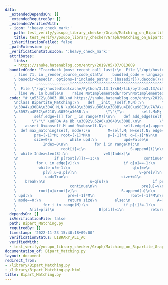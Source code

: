 ```yaml
---
data:
  _extendedDependsOn: []
  _extendedRequiredBy: []
  _extendedVerifiedWith:
  - icon: ':heavy_check_mark:'
    path: test_verify/yosupo_library_checker/Graph/Matching_on_Bipartite_Graph.test.py
    title: test_verify/yosupo_library_checker/Graph/Matching_on_Bipartite_Graph.test.py
  _isVerificationFailed: false
  _pathExtension: py
  _verificationStatusIcon: ':heavy_check_mark:'
  attributes:
    links:
    - https://snuke.hatenablog.com/entry/2019/05/07/013609
  bundledCode: "Traceback (most recent call last):\n  File \"/opt/hostedtoolcache/Python/3.13.1/x64/lib/python3.13/site-packages/onlinejudge_verify/documentation/build.py\"\
    , line 71, in _render_source_code_stat\n    bundled_code = language.bundle(stat.path,\
    \ basedir=basedir, options={'include_paths': [basedir]}).decode()\n          \
    \         ~~~~~~~~~~~~~~~^^^^^^^^^^^^^^^^^^^^^^^^^^^^^^^^^^^^^^^^^^^^^^^^^^^^^^^^^^^^^^^^^^\n\
    \  File \"/opt/hostedtoolcache/Python/3.13.1/x64/lib/python3.13/site-packages/onlinejudge_verify/languages/python.py\"\
    , line 96, in bundle\n    raise NotImplementedError\nNotImplementedError\n"
  code: "# \u53C2\u8003 URL\n# https://snuke.hatenablog.com/entry/2019/05/07/013609\n\
    \nclass Bipartite_Matching:\n    def __init__(self,M,N):\n        \"\"\" \u30B5\
    \u30A4\u30BA\u304C M,N \u304B\u3089\u306A\u308B\u4E8C\u90E8\u7A7A\u30B0\u30E9\u30D5\
    \u3092\u4F5C\u6210\u3059\u308B.\n        \"\"\"\n        self.M=M; self.N=N\n\
    \        self.edge=[[] for _ in range(M)]\n\n    def add_edge(self, a, b):\n \
    \       \"\"\" \u8FBA Aa Bb \u3092\u52A0\u3048\u308B.\n\n        \"\"\"\n    \
    \    assert 0<=a<self.M and 0<=b<self.N\n        self.edge[a].append(b)\n\n  \
    \  def max_matching(self, mode):\n        M=self.M; N=self.N; edge=self.edge\n\
    \        pre=[-1]*M; root=[-1]*M\n        p=[-1]*M; q=[-1]*N\n\n        upd=True\n\
    \        size=0\n        while upd:\n            upd=False\n            S=[]\n\
    \            Index=0\n\n            for i in range(M):\n                if p[i]==-1:\n\
    \                    root[i]=i\n                    S.append(i)\n\n          \
    \  while Index<len(S):\n                v=S[Index]\n                Index+=1\n\
    \n                if p[root[v]]!=-1:\n                    continue\n\n       \
    \         for u in edge[v]:\n                    if q[u]==-1:\n              \
    \          while u!=-1:\n                            q[u]=v\n                \
    \            p[v],u=u,p[v]\n                            v=pre[v]\n           \
    \             upd=True\n                        size+=1\n                    \
    \    break\n\n                    u=q[u]\n                    if pre[u]!=-1:\n\
    \                        continue\n\n                    pre[u]=v\n          \
    \          root[u]=root[v]\n                    S.append(u)\n\n            if\
    \ upd:\n                pre=[-1]*M\n                root=[-1]*M\n\n        if\
    \ mode==0:\n            return size\n        else:\n            A=[-1]*M; B=[-1]*N\n\
    \            for i in range(M):\n                if p[i]!=-1:\n              \
    \      A[i]=p[i]\n                    B[p[i]]=i\n            return size,(A,B)\n"
  dependsOn: []
  isVerificationFile: false
  path: Bipart_Matching.py
  requiredBy: []
  timestamp: '2022-11-23 15:40:18+09:00'
  verificationStatus: LIBRARY_ALL_AC
  verifiedWith:
  - test_verify/yosupo_library_checker/Graph/Matching_on_Bipartite_Graph.test.py
documentation_of: Bipart_Matching.py
layout: document
redirect_from:
- /library/Bipart_Matching.py
- /library/Bipart_Matching.py.html
title: Bipart_Matching.py
---
```

